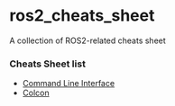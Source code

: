# ros2_cheats_sheet
A collection of ROS2-related cheats sheet

### Cheats Sheet list
*   [Command Line Interface](cli/cli_cheats_sheet_sort.pdf)
*   [Colcon](colcon/colcon_cheats_sheet.pdf)
